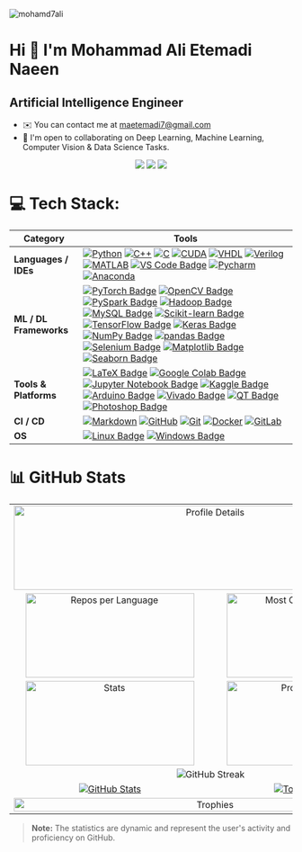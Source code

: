 <p align="left"> <img src="https://komarev.com/ghpvc/?username=mohamd7ali&label=Profile%20views&color=0e75b6&style=flat" alt="mohamd7ali" /> </p>

Hi 👋 I'm Mohammad Ali Etemadi Naeen
====================================================================================================================================

Artificial Intelligence Engineer
--------------------------------

*   ✉️  You can contact me at [maetemadi7@gmail.com](mailto:maetemadi7@gmail.com)
*   🤝  I'm open to collaborating on Deep Learning, Machine Learning, Computer Vision & Data Science Tasks.
<!--
**mohamd7ali/mohamd7ali** is a ✨ _special_ ✨ repository because its `README.md` (this file) appears on your GitHub profile.

Here are some ideas to get you started:

- 🔭 I’m currently working on ...
- 🌱 I’m currently learning ...
- 👯 I’m looking to collaborate on ...
- 🤔 I’m looking for help with ...
- 💬 Ask me about ...
- 📫 How to reach me: ...
- 😄 Pronouns: ...
- ⚡ Fun fact: ...
-->

<!-- # 💫 About Me:
<p style="text-align: justify;">
Mohammad Javad Ahmadi was born in 1996 in Sari near the Caspian Sea in northern Iran. He graduated from NODET in 2015 with a Diploma GPA of 4/4 (20/20). He received his B.Sc. in Electrical & Control Engineering from Amirkabir University of Technology (Tehran Polytechnic) in 2019 with a GPA of 3.7/4. Since 2019, he has been part of ARASⒸ under the supervision of Prof. Hamid D. Taghirad and completed his M.Sc. with a GPA of 4/4. He is currently pursuing his Ph.D. in this group with a GPA of 4/4 (20/20). In parallel with his academic work, he serves as CTO at MediversAI and SmarTeeth, focusing on AI applications in medical imaging and videos, and also leads the ARAS AI, VR, and Software Group. Robotics, Artificial Intelligence, and Computer Vision are his principal research interests. -->
<p align="center">
  <a href="https://linkedin.com/in/USERNAME"><img src="https://img.shields.io/badge/-LinkedIn-0A66C2?style=flat-square&logo=linkedin&logoColor=white"/></a>
  <a href="https://github.com/USERNAME"><img src="https://img.shields.io/badge/-GitHub-181717?style=flat-square&logo=github&logoColor=white"/></a>
  <a href="mailto:maetemadi7@gmail.com"><img src="https://img.shields.io/badge/-Gmail-D14836?style=flat-square&logo=gmail&logoColor=white"/></a>
</p>



<!-- my-skils -->

# 💻 Tech Stack:

| Category | Tools |
|----------|-------|
| **Languages / IDEs** | [![Python](https://img.shields.io/badge/Python-3776AB?style=flat-square&logo=Python&logoColor=white)](https://www.python.org/) [![C++](https://img.shields.io/badge/C++-00599C?style=flat-square&logo=cplusplus&logoColor=white)](https://isocpp.org/) [![C](https://img.shields.io/badge/C-A8B9CC?style=flat-square&logo=c&logoColor=white)](https://en.wikipedia.org/wiki/C_(programming_language)) [![CUDA](https://img.shields.io/badge/CUDA-76B900?style=flat-square&logo=nvidia&logoColor=white)](https://developer.nvidia.com/cuda-zone) [![VHDL](https://img.shields.io/badge/VHDL-blue?style=flat-square&logoColor=white)](https://en.wikipedia.org/wiki/VHDL) [![Verilog](https://img.shields.io/badge/Verilog-lightblue?style=flat-square&logoColor=white)](https://en.wikipedia.org/wiki/Verilog) [![MATLAB](https://img.shields.io/badge/MATLAB-0076A8?style=flat-square&logo=Mathworks&logoColor=white)](https://www.mathworks.com/products/matlab.html) [![VS Code Badge](https://img.shields.io/badge/VS%20Code-007ACC?style=flat-square&logo=Visual-Studio-Code&logoColor=white)](https://code.visualstudio.com/) [![Pycharm](https://img.shields.io/badge/Pycharm-3776AB?style=flat-square&logo=Pycharm&logoColor=white)](https://www.jetbrains.com/pycharm/) [![Anaconda](https://img.shields.io/badge/Anaconda-44A833?style=flat-square&logo=Anaconda&logoColor=white)](https://www.anaconda.com/) |
| **ML / DL Frameworks** | [![PyTorch Badge](https://img.shields.io/badge/PyTorch-EE4C2C?style=flat-square&logo=pytorch&logoColor=white)](https://pytorch.org/) [![OpenCV Badge](https://img.shields.io/badge/OpenCV-27338e?style=flat-square&logo=OpenCV&logoColor=white)](https://opencv.org/) [![PySpark Badge](https://img.shields.io/badge/PySpark-E25A1C?style=flat-square&logo=Apache%20Spark&logoColor=white)](https://spark.apache.org/docs/latest/api/python/) [![Hadoop Badge](https://img.shields.io/badge/Hadoop-66CCFF?style=flat-square&logo=Apache%20Hadoop&logoColor=white)](https://hadoop.apache.org/) [![MySQL Badge](https://img.shields.io/badge/MySQL-4479A1?style=flat-square&logo=MySQL&logoColor=white)](https://www.mysql.com/) [![Scikit-learn Badge](https://img.shields.io/badge/Scikit--Learn-e26d00?style=flat-square&logo=scikit-learn&logoColor=white)](https://scikit-learn.org/) [![TensorFlow Badge](https://img.shields.io/badge/TensorFlow-FF6F00?style=flat-square&logo=tensorflow&logoColor=white)](https://www.tensorflow.org/) [![Keras Badge](https://img.shields.io/badge/Keras-D00000?style=flat-square&logo=keras&logoColor=white)](https://keras.io/) [![NumPy Badge](https://img.shields.io/badge/NumPy-e26d00?style=flat-square&logo=numpy&logoColor=white)](https://numpy.org/) [![pandas Badge](https://img.shields.io/badge/pandas-150458?style=flat-square&logo=pandas&logoColor=white)](https://pandas.pydata.org/) [![Selenium Badge](https://img.shields.io/badge/Selenium-43B02A?style=flat-square&logo=Selenium&logoColor=white)](https://www.selenium.dev/) [![Matplotlib Badge](https://img.shields.io/badge/Matplotlib-11557C?style=flat-square&logo=matplotlib&logoColor=white)](https://matplotlib.org/)  [![Seaborn Badge](https://img.shields.io/badge/Seaborn-76B900?style=flat-square&logo=seaborn&logoColor=white)](https://seaborn.pydata.org/) |
| **Tools & Platforms** | [![LaTeX Badge](https://img.shields.io/badge/latex-%23008080?style=flat-square&logo=latex&logoColor=white)](https://www.latex-project.org/) [![Google Colab Badge](https://img.shields.io/badge/Google%20Colab-F9AB00?style=flat-square&logo=Google-Colab&logoColor=white)](https://colab.research.google.com/) [![Jupyter Notebook Badge](https://img.shields.io/badge/Jupyter%20Notebook-F37626?style=flat-square&logo=Jupyter&logoColor=white)](https://jupyter.org/) [![Kaggle Badge](https://img.shields.io/badge/Kaggle-20BEFF?style=flat-square&logo=Kaggle&logoColor=white)](https://www.kaggle.com/) [![Arduino Badge](https://img.shields.io/badge/Arduino-00979D?style=flat-square&logo=Arduino&logoColor=white)](https://www.arduino.cc/) [![Vivado Badge](https://img.shields.io/badge/Vivado-FFB915?style=flat-square&logo=Xilinx&logoColor=white)](https://www.xilinx.com/products/design-tools/vivado.html) [![QT Badge](https://img.shields.io/badge/QT-41CD52?style=flat-square&logo=Qt&logoColor=white)](https://www.qt.io/) [![Photoshop Badge](https://img.shields.io/badge/Adobe%20Photoshop-31A8FF?style=flat-square&logo=Adobe%20Photoshop&logoColor=white)](https://www.adobe.com/products/photoshop.html) |
| **CI / CD** | [![Markdown](https://img.shields.io/badge/Markdown-2088FF?style=flat-square&logo=Markdown&logoColor=white)](https://github.com/mohamd7ali/mohamd7ali) [![GitHub](https://img.shields.io/badge/Github-2088FF?style=flat-square&logo=Github&logoColor=white)](https://github.com/mohamd7ali/mohamd7ali) [![Git](https://img.shields.io/badge/Git-2088FF?style=flat-square&logo=Git&logoColor=white)](https://git-scm.com/) [![Docker](https://img.shields.io/badge/Docker-2496ED?style=flat-square&logo=Docker&logoColor=white)](https://www.docker.com/) [![GitLab](https://img.shields.io/badge/GitLab-FC6D26?style=flat-square&logo=GitLab&logoColor=white)](https://about.gitlab.com/) |
| **OS** | [![Linux Badge](https://img.shields.io/badge/Linux-FCC624?style=flat-square&logo=Linux&logoColor=black)](https://www.kernel.org/) [![Windows Badge](https://img.shields.io/badge/Windows-0078D6?style=flat-square&logo=Windows&logoColor=white)](https://www.microsoft.com/windows) |

                                                                                                                                                                                  
# 📊 GitHub Stats

<table align="center">
  <!-- Profile Summary -->
  <tr>
    <td colspan="2" align="center">
      <img src="https://github-profile-summary-cards.vercel.app/api/cards/profile-details?username=mohamd7ali&theme=nord_dark" alt="Profile Details" width="700" height="150">
    </td>
  </tr>

  <!-- Languages by Repo and Commit -->
  <tr>
    <td align="center">
      <img src="https://github-profile-summary-cards.vercel.app/api/cards/repos-per-language?username=mohamd7ali&theme=nord_dark" alt="Repos per Language" width="300" height="150">
    </td>
    <td align="center">
      <img src="https://github-profile-summary-cards.vercel.app/api/cards/most-commit-language?username=mohamd7ali&theme=nord_dark" alt="Most Commit Language" width="300" height="150">
    </td>
  </tr>

  <!-- GitHub Stats and Productive Time -->
  <tr>
    <td align="center">
      <img src="https://github-profile-summary-cards.vercel.app/api/cards/stats?username=mohamd7ali&theme=nord_dark" alt="Stats" width="300" height="150">
    </td>
    <td align="center">
      <img src="https://github-profile-summary-cards.vercel.app/api/cards/productive-time?username=mohamd7ali&theme=nord_dark" alt="Productive Time" width="300" height="150">
    </td>
  </tr>

  <!-- GitHub Streak -->
  <!-- <tr>
    <td colspan="2" align="center">
      <img src="https://github-readme-streak-stats.herokuapp.com/?user=mohamd7ali&theme=radical" alt="GitHub Streak" width="600" height="150">
    </td>
  </tr> -->
  <tr>
    <td colspan="2" align="center">
      <img src="https://github-readme-streak-stats.herokuapp.com/?user=mohamd7ali&stroke=ffffff&background=1c1917&ring=0891b2&fire=0891b2&currStreakNum=ffffff&currStreakLabel=0891b2&sideNums=ffffff&sideLabels=ffffff&dates=ffffff&hide_border=true" alt="GitHub Streak">
    </td>
  </tr>

  <!-- GitHub Readme Stats -->
  <tr>
    <td align="center">
      <a href="https://github.com/mohamd7ali">
        <img src="https://github-readme-stats.vercel.app/api?username=mohamd7ali&show_icons=true&count_private=true&title_color=0891b2&text_color=ffffff&icon_color=0891b2&bg_color=1c1917&hide_border=true&v=1" alt="GitHub Stats">
      </a>
    </td>
    <td align="center">
      <a href="https://github.com/mohamd7ali">
        <img src="https://github-readme-stats.vercel.app/api/top-langs/?username=mohamd7ali&langs_count=10&title_color=0891b2&text_color=ffffff&icon_color=0891b2&bg_color=1c1917&hide_border=true&locale=en&custom_title=Top%20Languages&v=1" alt="Top Languages">
      </a>
    </td>
  </tr>

  <!-- Trophies -->
  <tr>
    <td colspan="2" align="center">
      <img src="https://github-profile-trophy.vercel.app/?username=mohamd7ali&column=6&theme=onedark" alt="Trophies" width="100%">
    </td>
  </tr>
</table>

> **Note:** The statistics are dynamic and represent the user's activity and proficiency on GitHub.
